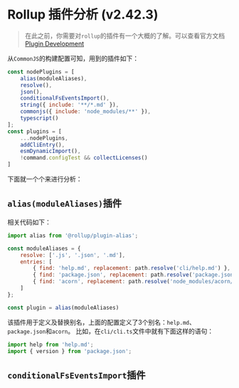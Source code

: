 # Rollup 插件分析 (v2.42.3)

> 在此之前，你需要对`rollup`的插件有一个大概的了解。可以查看官方文档 [Plugin Development](https://rollupjs.org/guide/en/#plugin-development)

从`CommonJS`的构建配置可知，用到的插件如下：
```js
const nodePlugins = [
    alias(moduleAliases),
    resolve(),
    json(),
    conditionalFsEventsImport(),
    string({ include: '**/*.md' }),
    commonjs({ include: 'node_modules/**' }),
    typescript()
];
const plugins = [
    ...nodePlugins,
    addCliEntry(),
    esmDynamicImport(),
    !command.configTest && collectLicenses()
]
```

下面就一个个来进行分析：

## `alias(moduleAliases)`插件
相关代码如下：
```js
import alias from '@rollup/plugin-alias';

const moduleAliases = {
    resolve: ['.js', '.json', '.md'],
    entries: [
        { find: 'help.md', replacement: path.resolve('cli/help.md') },
        { find: 'package.json', replacement: path.resolve('package.json') },
        { find: 'acorn', replacement: path.resolve('node_modules/acorn/dist/acorn.mjs') }
    ]
};

const plugin = alias(moduleAliases)
```
该插件用于定义及替换别名，上面的配置定义了3个别名：`help.md`、`package.json`和`acorn`。
比如，在`cli/cli.ts`文件中就有下面这样的语句：
```ts
import help from 'help.md';
import { version } from 'package.json';
```


## `conditionalFsEventsImport`插件
